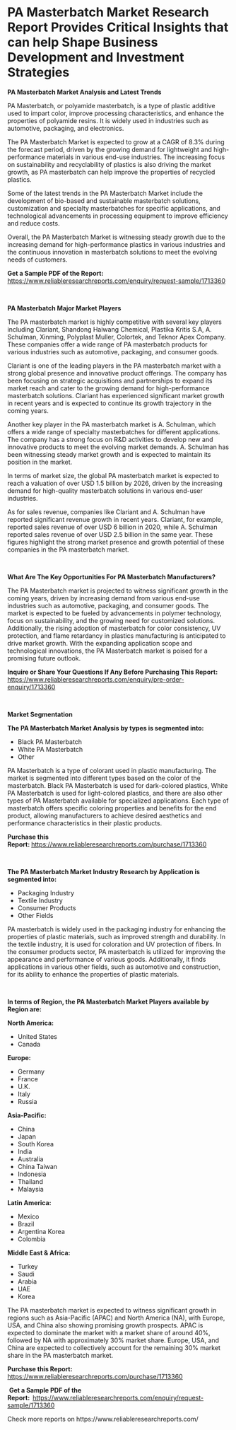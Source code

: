 <p><h1>PA Masterbatch Market Research Report Provides Critical Insights that can help Shape Business Development and Investment Strategies</h1></p><p><strong>PA Masterbatch Market Analysis and Latest Trends</strong></p>
<p><p>PA Masterbatch, or polyamide masterbatch, is a type of plastic additive used to impart color, improve processing characteristics, and enhance the properties of polyamide resins. It is widely used in industries such as automotive, packaging, and electronics.</p><p>The PA Masterbatch Market is expected to grow at a CAGR of 8.3% during the forecast period, driven by the growing demand for lightweight and high-performance materials in various end-use industries. The increasing focus on sustainability and recyclability of plastics is also driving the market growth, as PA masterbatch can help improve the properties of recycled plastics.</p><p>Some of the latest trends in the PA Masterbatch Market include the development of bio-based and sustainable masterbatch solutions, customization and specialty masterbatches for specific applications, and technological advancements in processing equipment to improve efficiency and reduce costs.</p><p>Overall, the PA Masterbatch Market is witnessing steady growth due to the increasing demand for high-performance plastics in various industries and the continuous innovation in masterbatch solutions to meet the evolving needs of customers.</p></p>
<p><strong>Get a Sample PDF of the Report:&nbsp;</strong> <a href="https://www.reliableresearchreports.com/enquiry/request-sample/1713360">https://www.reliableresearchreports.com/enquiry/request-sample/1713360</a></p>
<p>&nbsp;</p>
<p><strong>PA Masterbatch Major Market Players</strong></p>
<p><p>The PA masterbatch market is highly competitive with several key players including Clariant, Shandong Haiwang Chemical, Plastika Kritis S.A, A. Schulman, Xinming, Polyplast Muller, Colortek, and Teknor Apex Company. These companies offer a wide range of PA masterbatch products for various industries such as automotive, packaging, and consumer goods.</p><p>Clariant is one of the leading players in the PA masterbatch market with a strong global presence and innovative product offerings. The company has been focusing on strategic acquisitions and partnerships to expand its market reach and cater to the growing demand for high-performance masterbatch solutions. Clariant has experienced significant market growth in recent years and is expected to continue its growth trajectory in the coming years.</p><p>Another key player in the PA masterbatch market is A. Schulman, which offers a wide range of specialty masterbatches for different applications. The company has a strong focus on R&D activities to develop new and innovative products to meet the evolving market demands. A. Schulman has been witnessing steady market growth and is expected to maintain its position in the market.</p><p>In terms of market size, the global PA masterbatch market is expected to reach a valuation of over USD 1.5 billion by 2026, driven by the increasing demand for high-quality masterbatch solutions in various end-user industries.</p><p>As for sales revenue, companies like Clariant and A. Schulman have reported significant revenue growth in recent years. Clariant, for example, reported sales revenue of over USD 6 billion in 2020, while A. Schulman reported sales revenue of over USD 2.5 billion in the same year. These figures highlight the strong market presence and growth potential of these companies in the PA masterbatch market.</p></p>
<p>&nbsp;</p>
<p><strong>What Are The Key Opportunities For PA Masterbatch Manufacturers?</strong></p>
<p><p>The PA Masterbatch market is projected to witness significant growth in the coming years, driven by increasing demand from various end-use industries such as automotive, packaging, and consumer goods. The market is expected to be fueled by advancements in polymer technology, focus on sustainability, and the growing need for customized solutions. Additionally, the rising adoption of masterbatch for color consistency, UV protection, and flame retardancy in plastics manufacturing is anticipated to drive market growth. With the expanding application scope and technological innovations, the PA Masterbatch market is poised for a promising future outlook.</p></p>
<p><strong>Inquire or Share Your Questions If Any Before Purchasing This Report:</strong> <a href="https://www.reliableresearchreports.com/enquiry/pre-order-enquiry/1713360">https://www.reliableresearchreports.com/enquiry/pre-order-enquiry/1713360</a></p>
<p>&nbsp;</p>
<p><strong>Market Segmentation</strong></p>
<p><strong>The PA Masterbatch Market Analysis by types is segmented into:</strong></p>
<p><ul><li>Black PA Masterbatch</li><li>White PA Masterbatch</li><li>Other</li></ul></p>
<p><p>PA Masterbatch is a type of colorant used in plastic manufacturing. The market is segmented into different types based on the color of the masterbatch. Black PA Masterbatch is used for dark-colored plastics, White PA Masterbatch is used for light-colored plastics, and there are also other types of PA Masterbatch available for specialized applications. Each type of masterbatch offers specific coloring properties and benefits for the end product, allowing manufacturers to achieve desired aesthetics and performance characteristics in their plastic products.</p></p>
<p><strong>Purchase this Report:&nbsp;</strong><a href="https://www.reliableresearchreports.com/purchase/1713360">https://www.reliableresearchreports.com/purchase/1713360</a></p>
<p>&nbsp;</p>
<p><strong>The PA Masterbatch Market Industry Research by Application is segmented into:</strong></p>
<p><ul><li>Packaging Industry</li><li>Textile Industry</li><li>Consumer Products</li><li>Other Fields</li></ul></p>
<p><p>PA masterbatch is widely used in the packaging industry for enhancing the properties of plastic materials, such as improved strength and durability. In the textile industry, it is used for coloration and UV protection of fibers. In the consumer products sector, PA masterbatch is utilized for improving the appearance and performance of various goods. Additionally, it finds applications in various other fields, such as automotive and construction, for its ability to enhance the properties of plastic materials.</p></p>
<p>&nbsp;</p>
<p><strong>In terms of Region, the PA Masterbatch Market Players available by Region are:</strong></p>
<p>
    <p> <strong> North America: </strong>
        <ul>
            <li>United States</li>
            <li>Canada</li>
        </ul>
        </p> 
    <p> <strong> Europe: </strong>
        <ul>
            <li>Germany</li>
            <li>France</li>
            <li>U.K.</li>
            <li>Italy</li>
            <li>Russia</li>
        </ul>
        </p> 
    <p> <strong> Asia-Pacific: </strong>
        <ul>
            <li>China</li>
            <li>Japan</li>
            <li>South Korea</li>
            <li>India</li>
            <li>Australia</li>
            <li>China Taiwan</li>
            <li>Indonesia</li>
            <li>Thailand</li>
            <li>Malaysia</li>
        </ul>
        </p> 
    <p> <strong> Latin America: </strong>
        <ul>
            <li>Mexico</li>
            <li>Brazil</li>
            <li>Argentina Korea</li>
            <li>Colombia</li>
        </ul>
        </p> 
    <p> <strong> Middle East & Africa: </strong>
        <ul>
            <li>Turkey</li>
            <li>Saudi</li>
            <li>Arabia</li>
            <li>UAE</li>
            <li>Korea</li>
        </ul>
    </p>
    </p>
<p><p>The PA masterbatch market is expected to witness significant growth in regions such as Asia-Pacific (APAC) and North America (NA), with Europe, USA, and China also showing promising growth prospects. APAC is expected to dominate the market with a market share of around 40%, followed by NA with approximately 30% market share. Europe, USA, and China are expected to collectively account for the remaining 30% market share in the PA masterbatch market.</p></p>
<p><strong>Purchase this Report: </strong><a href="https://www.reliableresearchreports.com/purchase/1713360">https://www.reliableresearchreports.com/purchase/1713360</a></p>
<p>&nbsp;<strong>Get a Sample PDF of the Report:&nbsp;&nbsp;</strong><a href="https://www.reliableresearchreports.com/enquiry/request-sample/1713360">https://www.reliableresearchreports.com/enquiry/request-sample/1713360</a></p>
<p><strong></strong></p>
<p>Check more reports on https://www.reliableresearchreports.com/</p>